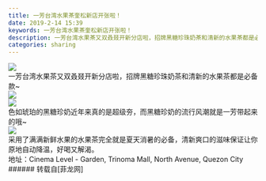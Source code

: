 ```yaml
---
title: 一芳台湾水果茶奎松新店开张啦！
date: 2019-2-14 15:39
keywords: 一芳台湾水果茶奎松新店开张啦！
description: 一芳台湾水果茶又双叒叕开新分店啦，招牌黑糖珍珠奶茶和清新的水果茶都是必备款~色如琥珀的黑糖珍奶近年来真的是超级夯，而黑糖珍奶的流行风潮就是一芳带起来的哦~采用了满满新鲜水果的水果茶完全就是夏天消暑的必备，清新爽口的滋味保证让你原地自动降温，好喝又解渴。地址：Cinema Level - Garden, Trinoma Mall, North Avenue, Quezon City
categories: sharing
---
```

<td class="t_f" id="postmessage_3003719">


<img aid="1084260" data-cf-modified-3cbfd11b4dab01fb595e8231-="" file="data/attachment/forum/201902/14/153336jg8lkm02mkok2kla.jpg.thumb.jpg" id="aimg_1084260" inpost="1" onclick="" onmouseover="" src="http://www.flw.ph/data/attachment/forum/201902/14/153336jg8lkm02mkok2kla.jpg" style="cursor:pointer" zoomfile="data/attachment/forum/201902/14/153336jg8lkm02mkok2kla.jpg"/>


<br/>
一芳台湾水果茶又双叒叕开新分店啦，招牌黑糖珍珠奶茶和清新的水果茶都是必备款~<br/>

<img aid="1084259" data-cf-modified-3cbfd11b4dab01fb595e8231-="" file="data/attachment/forum/201902/14/153335dr5aw8kazrnjks8d.jpg.thumb.jpg" id="aimg_1084259" inpost="1" onclick="" onmouseover="" src="http://www.flw.ph/data/attachment/forum/201902/14/153335dr5aw8kazrnjks8d.jpg" style="cursor:pointer" zoomfile="data/attachment/forum/201902/14/153335dr5aw8kazrnjks8d.jpg"/>


<br/>

<img aid="1084262" data-cf-modified-3cbfd11b4dab01fb595e8231-="" file="data/attachment/forum/201902/14/153621b05loohommtd0o6o.jpg.thumb.jpg" id="aimg_1084262" inpost="1" onclick="" onmouseover="" src="http://www.flw.ph/data/attachment/forum/201902/14/153621b05loohommtd0o6o.jpg" style="cursor:pointer" zoomfile="data/attachment/forum/201902/14/153621b05loohommtd0o6o.jpg"/>


<br/>
色如琥珀的黑糖珍奶近年来真的是超级夯，而黑糖珍奶的流行风潮就是一芳带起来的哦~<br/>

<img aid="1084258" data-cf-modified-3cbfd11b4dab01fb595e8231-="" file="data/attachment/forum/201902/14/153333uwppp32kmc37nzmp.jpg.thumb.jpg" id="aimg_1084258" inpost="1" onclick="" onmouseover="" src="http://www.flw.ph/data/attachment/forum/201902/14/153333uwppp32kmc37nzmp.jpg" style="cursor:pointer" zoomfile="data/attachment/forum/201902/14/153333uwppp32kmc37nzmp.jpg"/>


<br/>
采用了满满新鲜水果的水果茶完全就是夏天消暑的必备，清新爽口的滋味保证让你原地自动降温，好喝又解渴。<br/>
地址：Cinema Level - Garden, Trinoma Mall, North Avenue, Quezon City<br/>
</td>
###### 转载自[菲龙网]